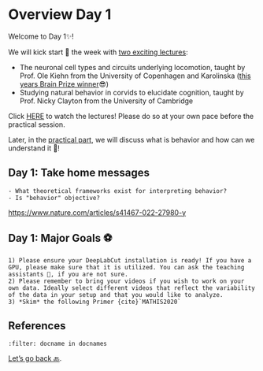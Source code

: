 # Overview Day 1

Welcome to Day 1✨!

We will kick start 🚀 the week with [two exciting lectures](Day1_Lectures.md):
- The neuronal cell types and circuits underlying locomotion, taught by Prof. Ole Kiehn from the University of Copenhagen and Karolinska ([this years Brain Prize winner](https://lundbeckfonden.com/en/the-brain-prize)😎)
- Studying natural behavior in corvids to elucidate cognition, taught by
Prof. Nicky Clayton from the University of Cambridge  

Click [HERE](Day1_Lectures.md) to watch the lectures! Please do so at your own pace before the practical session.

Later, in the [practical part](Day1_Practicals.md), we will discuss what is behavior and how can we understand it 🤔!

## Day 1: Take home messages

```{Tip}
- What theoretical frameworks exist for interpreting behavior?
- Is "behavior" objective? 
```

https://www.nature.com/articles/s41467-022-27980-y


## Day 1: Major Goals ⚽️

```{important}
1) Please ensure your DeepLabCut installation is ready! If you have a GPU, please make sure that it is utilized. You can ask the teaching assistants 📢, if you are not sure.
2) Please remember to bring your videos if you wish to work on your own data. Ideally select different videos that reflect the variability of the data in your setup and that you would like to analyze.
3) *Skim* the following Primer {cite}`MATHIS2020`
```

## References

```{bibliography}
:filter: docname in docnames
```

[Let’s go back 🔙](../README.md).
